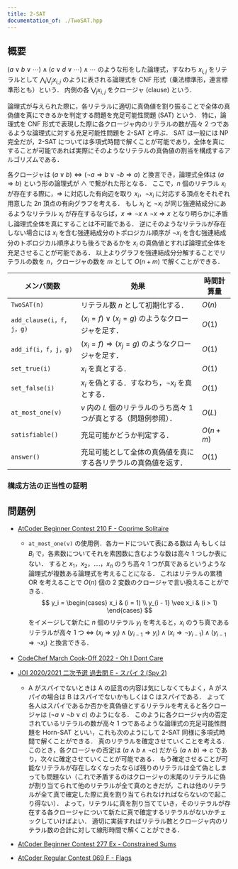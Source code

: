 ```yaml
---
title: 2-SAT
documentation_of: ./TwoSAT.hpp
---
```


## 概要
$(a \vee b \vee \cdots) \wedge (c \vee d \vee \cdots) \wedge \cdots$ のような形をした論理式，すなわち $x_{i,j}$ をリテラルとして $\bigwedge_i \bigvee_j x_{i,j}$ のように表される論理式を CNF 形式（乗法標準形，連言標準形とも）という．
内側の各 $\bigvee_j x_{i,j}$ をクロージャ (clause) という．

論理式が与えられた際に，各リテラルに適切に真偽値を割り振ることで全体の真偽値を真にできるかを判定する問題を充足可能性問題 (SAT) という．
特に，論理式を CNF 形式で表現した際に各クロージャ内のリテラルの数が高々 2 つであるような論理式に対する充足可能性問題を 2-SAT と呼ぶ．
SAT は一般には NP 完全だが，2-SAT については多項式時間で解くことが可能であり，全体を真にすることが可能であれば実際にそのようなリテラルの真偽値の割当を構成するアルゴリズムである．

各クロージャは $(a \vee b) \iff (\neg a \Rightarrow b \vee \neg b \Rightarrow a)$ と換言でき，論理式全体は $(a \Rightarrow b)$ という形の論理式が $\wedge$ で繋がれた形となる．
ここで，$n$ 個のリテラル $x_i$ が存在する際に，$\Rightarrow$ に対応した有向辺を取り $x_i，\neg x_i$ に対応する頂点をそれぞれ用意した $2 n$ 頂点の有向グラフを考える．
もし $x_i$ と $\neg x_i$ が同じ強連結成分にあるようなリテラル $x_i$ が存在するならば，$x \Rightarrow \neg x \wedge \neg x \Rightarrow x$ となり明らかに矛盾し論理式全体を真にすることは不可能である．
逆にそのようなリテラルが存在しない場合には $x_i$ を含む強連結成分のトポロジカル順序が $\neg x_i$ を含む強連結成分のトポロジカル順序よりも後ろであるかを $x_i$ の真偽値とすれば論理式全体を充足させることが可能である．
以上よりグラフを強連結成分分解することでリテラルの数を $n$，クロージャの数を $m$ として $O(n + m)$ で解くことができる．

| メンバ関数               | 効果                                                               | 時間計算量 |
| ------------------------ | ------------------------------------------------------------------ | ---------- |
| `TwoSAT(n)`              | リテラル数 $n$ として初期化する．                                  | $O(n)$     |
| `add_clause(i，f，j，g)` | $(x_i = f) \vee (x_j = g)$ のようなクロージャを足す．              | $O(1)$     |
| `add_if(i，f，j，g)`     | $(x_i = f) \Rightarrow (x_j = g)$ のようなクロージャを足す．       | $O(1)$     |
| `set_true(i)`            | $x_i$ を真とする．                                                 | $O(1)$     |
| `set_false(i)`           | $x_i$ を偽とする．すなわち，$\neg x_i$ を真とする．                | $O(1)$     |
| `at_most_one(v)`         | $v$ 内の $L$ 個のリテラルのうち高々 1 つが真とする（問題例参照）． | $O(L)$     |
| `satisfiable()`          | 充足可能かどうか判定する．                                         | $O(n + m)$ |
| `answer()`               | 充足可能として全体の真偽値を真にする各リテラルの真偽値を返す．     | $O(1)$     |

### 構成方法の正当性の証明
## 問題例
- [AtCoder Beginner Contest 210 F - Coprime Solitaire](https://atcoder.jp/contests/abc210/tasks/abc210_f)
  - `at_most_one(v)` の使用例．各カードについて表にある数は $A_i$ もしくは $B_i$ で，各素数についてそれを素因数に含むような数は高々 1 つしか表にない．
  すると $x_1，x_2，\cdots，x_n$ のうち高々 1 つが真であるというような論理式が複数ある論理式を考えることになる．
  これはリテラルの累積 OR を考えることで $O(n)$ 個の 2 変数のクロージャで言い換えることができる．
  $$ y_i = \begin{cases}
    x_i                     & (i = 1) \\
    y_{i - 1} \vee x_i      & (i > 1)
  \end{cases} $$
  をイメージして新たに $n$ 個のリテラル $y_i$ を考えると，$x_i$ のうち真であるリテラルが高々 1 つ $\iff$ $(x_i \Rightarrow y_i) \wedge (y_{i - 1} \Rightarrow y_i) \wedge (x_i \Rightarrow \neg y_{i - 1}) \wedge (y_{i - 1} \Rightarrow \neg x_i)$ と換言できる．

- [CodeChef March Cook-Off 2022 - Oh I Dont Care](https://www.codechef.com/COOK139A/problems/OH1DCARE)

- [JOI 2020/2021 二次予選 過去問 E - スパイ 2 (Spy 2)](https://atcoder.jp/contests/joi2021yo2/tasks/joi2021_yo2_e)
  - A がスパイでないときは A の証言の内容は気にしなくてもよく，A がスパイの場合は B はスパイでないかもしくは C はスパイである．
  よって各人はスパイであるか否かを真偽値とするリテラルを考えると各クロージャは $(\neg a \vee \neg b \vee c)$ のようになる．
  このように各クロージャ内の否定されているリテラルの数が高々 1 つであるような論理式の充足可能性問題を Horn-SAT といい，これも次のようにして 2-SAT 同様に多項式時間で解くことができる．
  真のリテラルを確定させていくことを考える．
  このとき，各クロージャの否定は $(a \wedge b \wedge \neg c)$ だから $(a \wedge b) \Rightarrow c$ であり，次々に確定させていくことが可能である．
  もう確定させることが可能なリテラルが存在しなくなったならば残りのリテラルは全て偽としまっても問題ない（これで矛盾するのはクロージャの末尾のリテラルに偽が割り当てられて他のリテラルが全て真のときだが，これは他のリテラルが全て真で確定した際に真を割り当てられなければならないので起こり得ない）．
  よって，リテラルに真を割り当てていき，そのリテラルが存在する各クロージャについて新たに真で確定するリテラルがないかチェックしていけばよい．
  適切に実装すればリテラル数とクロージャ内のリテラル数の合計に対して線形時間で解くことができる．

- [AtCoder Beginner Contest 277 Ex - Constrained Sums](https://atcoder.jp/contests/abc277/tasks/abc277_h)

- [AtCoder Regular Contest 069 F - Flags](https://atcoder.jp/contests/arc069/tasks/arc069_d)